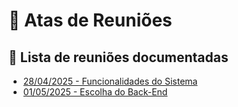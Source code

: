 # 📅 Atas de Reuniões

## 📌 Lista de reuniões documentadas

- [28/04/2025 - Funcionalidades do Sistema](./reunioes/28-04-2025)
- [01/05/2025 - Escolha do Back-End](./reunioes/01-05-2025)